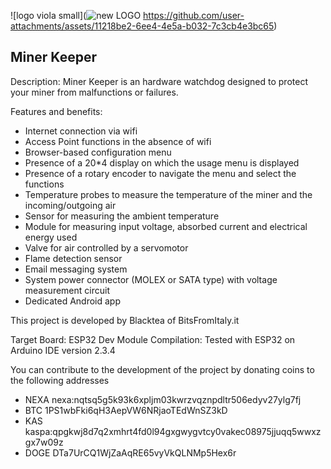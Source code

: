 
![logo viola small](![new LOGO](https://github.com/user-attachments/assets/999e0a21-0274-4c20-89f9-93379337ea51)
https://github.com/user-attachments/assets/11218be2-6ee4-4e5a-b032-7c3cb4e3bc65)

Miner Keeper
-----------------------

Description:
Miner Keeper is an hardware watchdog designed to protect your miner from malfunctions or failures.

Features and benefits:

- Internet connection via wifi
- Access Point functions in the absence of wifi
- Browser-based configuration menu
- Presence of a 20*4 display on which the usage menu is displayed
- Presence of a rotary encoder to navigate the menu and select the functions
- Temperature probes to measure the temperature of the miner and the incoming/outgoing air
- Sensor for measuring the ambient temperature
- Module for measuring input voltage, absorbed current and electrical energy used
- Valve for air controlled by a servomotor
- Flame detection sensor
- Email messaging system
- System power connector (MOLEX or SATA type) with voltage measurement circuit
- Dedicated Android app

This project is developed by Blacktea of BitsFromItaly.it

Target Board: ESP32 Dev Module
Compilation: Tested with ESP32 on Arduino IDE version 2.3.4

You can contribute to the development of the project by donating coins to the following addresses

- NEXA nexa:nqtsq5g5k93k6xpljm03kwrzvqznpdltr506edyv27ylg7fj
- BTC 1PS1wbFki6qH3AepVW6NRjaoTEdWnSZ3kD
- KAS kaspa:qpgkwj8d7q2xmhrt4fd0l94gxgwygvtcy0vakec08975jjuqq5wwxzgx7w09z
- DOGE DTa7UrCQ1WjZaAqRE65vyVkQLNMp5Hex6r
